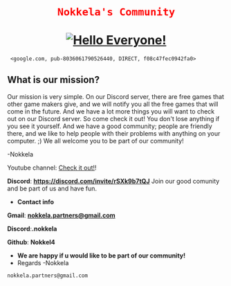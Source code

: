 <div align="center">
  <h1 align="center">
  <code style="color : red">Nokkela's Community</code>
    <br />
    <br />
    <a href="Nokkel4.github.io">
      <img src="https://img.freepik.com/premium-photo/computer-code-screen-with-skull-representing_9493-22938.jpg" alt="Hello Everyone!">
    </a>
  </h1>
</div>

<script async src="https://pagead2.googlesyndication.com/pagead/js/adsbygoogle.js?client=ca-pub-8036061790526440"> 
     crossorigin="anonymous"></script>
     <google.com, pub-8036061790526440, DIRECT, f08c47fec0942fa0>
     
## What is our mission?

Our mission is very simple. On our Discord server, there are free games that other game makers give, and we will notify you all the free games that will come in the future. And we have a lot more things you will want to check out on our Discord server. So come check it out! You don't lose anything if you see it yourself. And we have a good community; people are friendly there, and we like to help people with their problems with anything on your computer. ;) We all welcome you to be part of our community!

-Nokkela

Youtube channel: [Check it out!](https://www.youtube.com/channel/UC9KtaRqqR354AzTb-udDI6w)!

**Discord**: **https://discord.com/invite/rSXk9b7tQJ** Join our good comunity and be part of us and have fun.


- **Contact info**

**Gmail**: **nokkela.partners@gmail.com**

**Discord**:**.nokkela**

**Github**: **Nokkel4**

<script async src="https://pagead2.googlesyndication.com/pagead/js/adsbygoogle.js?client=ca-pub-8036061790526440"
     crossorigin="anonymous"></script>
     
- **We are happy if u would like to be part of our community!**
- Regards -Nokkela
  


```bash
nokkela.partners@gmail.com
```


